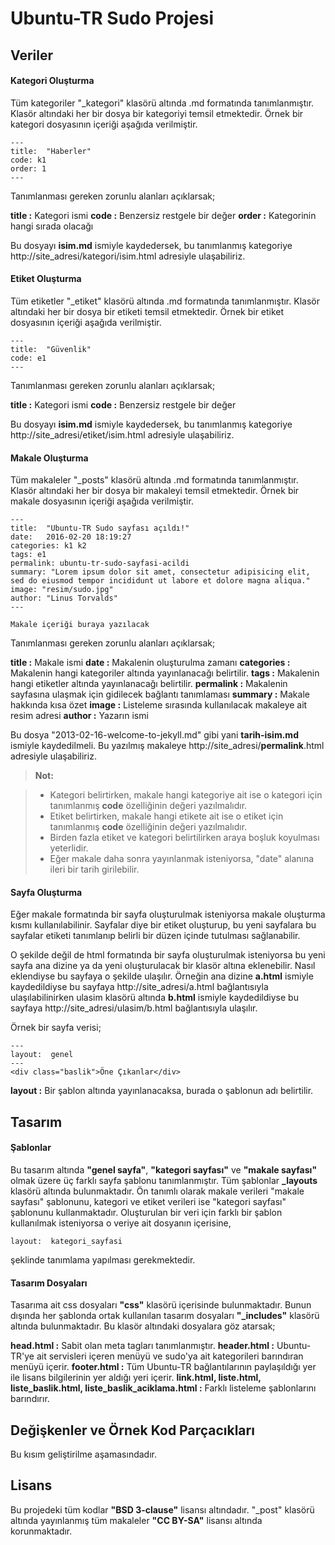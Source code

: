 Ubuntu-TR Sudo Projesi
====================


Veriler
---------

#### <i class="icon-file"></i> Kategori Oluşturma
Tüm kategoriler "_kategori" klasörü altında .md formatında tanımlanmıştır. Klasör altındaki her bir dosya bir kategoriyi temsil etmektedir. Örnek bir kategori dosyasının içeriği aşağıda verilmiştir.
```
---
title:  "Haberler"
code: k1
order: 1
---
```
Tanımlanması gereken zorunlu alanları açıklarsak;

**title :** Kategori ismi
**code :** Benzersiz restgele bir değer
**order :** Kategorinin hangi sırada olacağı

Bu dosyayı **isim.md** ismiyle kaydedersek, bu tanımlanmış kategoriye http://site_adresi/kategori/isim.html adresiyle ulaşabiliriz.

#### <i class="icon-file"></i> Etiket Oluşturma
Tüm etiketler "_etiket" klasörü altında .md formatında tanımlanmıştır. Klasör altındaki her bir dosya bir etiketi temsil etmektedir. Örnek bir etiket dosyasının içeriği aşağıda verilmiştir.
```
---
title:  "Güvenlik"
code: e1
---
```
Tanımlanması gereken zorunlu alanları açıklarsak;

**title :** Kategori ismi
**code :** Benzersiz restgele bir değer

Bu dosyayı **isim.md** ismiyle kaydedersek, bu tanımlanmış kategoriye http://site_adresi/etiket/isim.html adresiyle ulaşabiliriz.

#### <i class="icon-file"></i> Makale Oluşturma
Tüm makaleler "_posts" klasörü altında .md formatında tanımlanmıştır. Klasör altındaki her bir dosya bir makaleyi temsil etmektedir. Örnek bir makale dosyasının içeriği aşağıda verilmiştir.
```
---
title:  "Ubuntu-TR Sudo sayfası açıldı!"
date:   2016-02-20 18:19:27
categories: k1 k2
tags: e1
permalink: ubuntu-tr-sudo-sayfasi-acildi
summary: "Lorem ipsum dolor sit amet, consectetur adipisicing elit, sed do eiusmod tempor incididunt ut labore et dolore magna aliqua."
image: "resim/sudo.jpg"
author: "Linus Torvalds"
---

Makale içeriği buraya yazılacak
```
Tanımlanması gereken zorunlu alanları açıklarsak;

**title :** Makale ismi
**date :** Makalenin oluşturulma zamanı
**categories :** Makalenin hangi kategoriler altında yayınlanacağı belirtilir.
**tags :** Makalenin hangi etiketler altında yayınlanacağı belirtilir.
**permalink :** Makalenin sayfasına ulaşmak için gidilecek bağlantı tanımlaması
**summary :** Makale hakkında kısa özet
**image :** Listeleme sırasında kullanılacak makaleye ait resim adresi
**author :** Yazarın ismi 

Bu dosya "2013-02-16-welcome-to-jekyll.md" gibi yani **tarih-isim.md** ismiyle kaydedilmeli. Bu yazılmış makaleye http://site_adresi/**permalink**.html adresiyle ulaşabiliriz.

> **Not:**

> - Kategori belirtirken, makale hangi kategoriye ait ise o kategori için tanımlanmış **code** özelliğinin değeri yazılmalıdır.
> - Etiket belirtirken, makale hangi etikete ait ise o etiket için tanımlanmış **code** özelliğinin değeri yazılmalıdır.
> - Birden fazla etiket ve kategori belirtilirken araya boşluk koyulması yeterlidir.
> - Eğer makale daha sonra yayınlanmak isteniyorsa, "date" alanına ileri bir tarih girilebilir.

#### <i class="icon-file"></i> Sayfa Oluşturma
Eğer makale formatında bir sayfa oluşturulmak isteniyorsa makale oluşturma kısmı kullanılabilinir. Sayfalar diye bir etiket oluşturup, bu yeni sayfalara bu sayfalar etiketi tanımlanıp belirli bir düzen içinde tutulması sağlanabilir.

O şekilde değil de html formatında bir sayfa oluşturulmak isteniyorsa bu yeni sayfa ana dizine ya da yeni oluşturulacak bir klasör altına eklenebilir. Nasıl eklendiyse bu sayfaya o şekilde ulaşılır. Örneğin ana dizine **a.html** ismiyle kaydedildiyse bu sayfaya http://site_adresi/a.html bağlantısıyla ulaşılabilinirken ulasim klasörü altında **b.html** ismiyle kaydedildiyse bu sayfaya http://site_adresi/ulasim/b.html bağlantısıyla ulaşılır. 

Örnek bir sayfa verisi;
```
---
layout:  genel
---
<div class="baslik">Öne Çıkanlar</div>
```
**layout :** Bir şablon altında yayınlanacaksa, burada o şablonun adı belirtilir.


Tasarım
----------

#### <i class="icon-pencil"></i> Şablonlar
Bu tasarım altında **"genel sayfa"**, **"kategori sayfası"** ve **"makale sayfası"** olmak üzere üç farklı sayfa şablonu tanımlanmıştır. Tüm şablonlar **_layouts** klasörü altında bulunmaktadır. Ön tanımlı olarak makale verileri "makale sayfası" şablonunu, kategori ve etiket verileri ise "kategori sayfası" şablonunu kullanmaktadır. Oluşturulan bir veri için farklı bir şablon kullanılmak isteniyorsa o veriye ait dosyanın içerisine,
```
layout:  kategori_sayfasi
```
şeklinde tanımlama yapılması gerekmektedir.

#### <i class="icon-pencil"></i> Tasarım Dosyaları
Tasarıma ait css dosyaları **"css"** klasörü içerisinde bulunmaktadır. Bunun dışında her şablonda ortak kullanılan tasarım dosyaları **"_includes"** klasörü altında bulunmaktadır. Bu klasör altındaki dosyalara göz atarsak;

**head.html :** Sabit olan meta tagları tanımlanmıştır.
**header.html :** Ubuntu-TR'ye ait servisleri içeren menüyü ve sudo'ya ait kategorileri barındıran menüyü içerir.
**footer.html :** Tüm Ubuntu-TR bağlantılarının paylaşıldığı yer ile lisans bilgilerinin yer aldığı yeri içerir.
**link.html, liste.html, liste_baslik.html, liste_baslik_aciklama.html :** Farklı listeleme şablonlarını barındırır.

Değişkenler ve Örnek Kod Parçacıkları
---------------------------------------------------

Bu kısım geliştirilme aşamasındadır.

Lisans
--------
Bu projedeki tüm kodlar **"BSD 3-clause"** lisansı altındadır.
"_post" klasörü altında yayınlanmış tüm makaleler **"CC BY-SA"** lisansı altında korunmaktadır.
